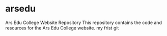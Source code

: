 # arsedu
Ars Edu College Website Repository This repository contains the code and resources for the Ars Edu College website. 
my frist git 
